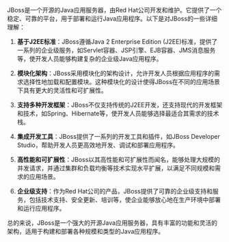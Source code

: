 JBoss是一个开源的Java应用服务器，由Red Hat公司开发和维护。它提供了一个稳定、可靠的平台，用于部署和运行Java应用程序。以下是对JBoss的一些详细理解：

1. **基于J2EE标准**：JBoss遵循Java 2 Enterprise Edition (J2EE)标准，提供了一系列的企业级服务，如Servlet容器、JSP引擎、EJB容器、JMS消息服务等，使开发人员能够构建复杂的企业级Java应用程序。

2. **模块化架构**：JBoss采用模块化的架构设计，允许开发人员根据应用程序的需求选择性地加载和配置模块。这种模块化的设计使得JBoss在不同的应用场景下具有更大的灵活性和可扩展性。

3. **支持多种开发框架**：JBoss不仅支持传统的J2EE开发，还支持现代的开发框架和技术，如Spring、Hibernate等，使开发人员能够选择最适合其需求的技术栈。

4. **集成开发工具**：JBoss提供了一系列的开发工具和插件，如JBoss Developer Studio，帮助开发人员更高效地开发、调试和部署应用程序。

5. **高性能和可扩展性**：JBoss以其高性能和可扩展性而闻名，能够处理大规模的并发请求，并通过集群和负载均衡等技术实现水平扩展，以满足不同规模和需求的应用场景。

6. **企业级支持**：作为Red Hat公司的产品，JBoss提供了可靠的企业级支持和服务，包括技术支持、安全更新、培训等，使企业能够放心地在生产环境中部署和运行应用程序。

总的来说，JBoss是一个强大的开源Java应用服务器，具有丰富的功能和灵活的架构，适用于构建和部署各种规模和类型的Java应用程序。